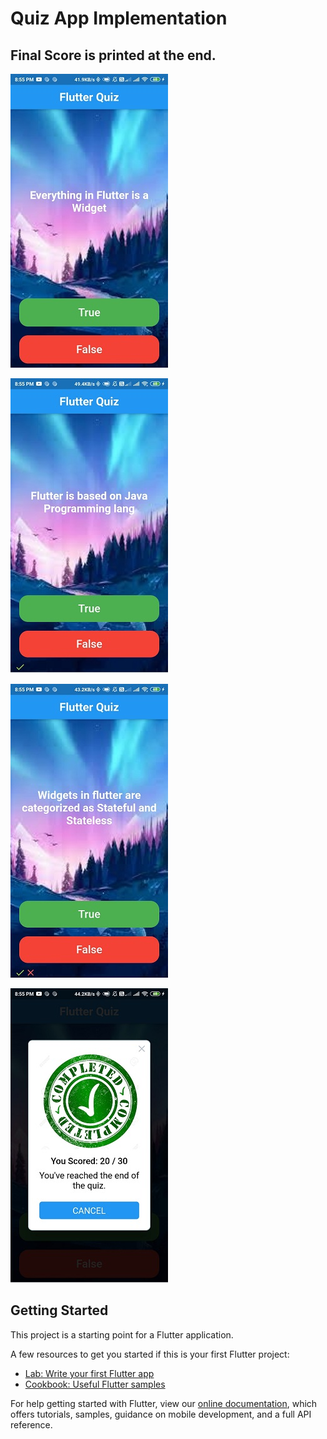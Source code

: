 # Quiz App Implementation

## Final Score is printed at the end.


![alt text](https://github.com/nsp456/Flutter-Sem-V/blob/master/Quiz%20App/screenshots/Q-1.jpg?raw=true)

![alt text](https://github.com/nsp456/Flutter-Sem-V/blob/master/Quiz%20App/screenshots/Q-2.jpg?raw=true)

![alt text](https://github.com/nsp456/Flutter-Sem-V/blob/master/Quiz%20App/screenshots/Q-3.jpg?raw=true)

![alt text](https://github.com/nsp456/Flutter-Sem-V/blob/master/Quiz%20App/screenshots/Score.jpg?raw=true)

## Getting Started

This project is a starting point for a Flutter application.

A few resources to get you started if this is your first Flutter project:

- [Lab: Write your first Flutter app](https://flutter.dev/docs/get-started/codelab)
- [Cookbook: Useful Flutter samples](https://flutter.dev/docs/cookbook)

For help getting started with Flutter, view our
[online documentation](https://flutter.dev/docs), which offers tutorials,
samples, guidance on mobile development, and a full API reference.
